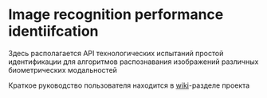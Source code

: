# Image recognition performance identiifcation

Здесь располагается API технологических испытаний простой идентификации для алгоритмов распознавания изображений различных биометрических модальностей

Краткое руководство пользователя находится в [wiki](https://github.com/rusbiometrics/IRPI/wiki)-разделе проекта
